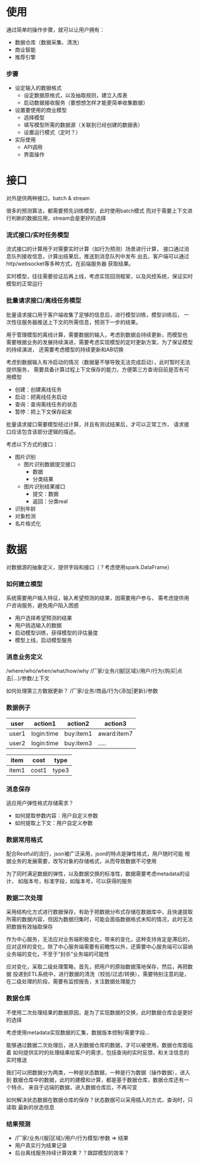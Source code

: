 
# 使用

通过简单的操作步骤，就可以让用户拥有：
- 数据仓库（数据采集、清洗）
- 商业智能
- 推荐引擎

### 步骤

- 设定输入的数据格式
  - 设定数据原格式，以及抽取规则，建立入库表
  - 启动数据接收服务（要想想怎样才能更简单收集数据）
- 设置要使用的商业模型
  - 选择模型
  - 填写模型所需的数据源（关联到已经创建的数据表）
  - 设置运行模式（定时？）
- 实际使用
  - API调用
  - 界面操作

# 接口

对外提供两种接口，batch & stream

很多的预测算法，都需要预先训练模型，此时使用batch模式
而对于需要上下文进行判断的数据应用，stream会是更好的选择

### 流式接口/实时任务模型

流式接口的计算用于对需要实时计算（如行为预测）场景进行计算，
接口通过消息队列接收信息，计算出结果后，推送到消息队列中发布
出去，客户端可以通过http/websocket等多种方式，在前端服务器
获取结果。

实时模型，往往需要验证后再上线，考虑实现回测框架，以及风控系统，保证实时模型的正常运行

### 批量请求接口/离线任务模型

批量请求接口用于客户端收集了足够的信息后，进行模型训练，模型训练后，
一次性往服务器推送上下文的所需信息，预测下一步的结果。

用于管理模型的离线计算，需要数据的输入，考虑到数据会持续更新，而模型也
需要根据业务的发展持续演进，需要考虑实现模型的定时更新方案，为了保证模型的持续演进，
还需要考虑模型的持续更新和AB切换

考虑到数据输入有冷启动的情况（数据量不够导致无法完成启动），此时暂时无法提供服务，
需要具备计算过程上下文保存的能力，方便第三方查询目前是否有可用模型

- 创建：创建离线任务
- 启动：把离线任务启动
- 查询：查询离线任务的状态
- 暂停：把上下文保存起来

批量请求接口需要模型经过计算，并且有测试结果后，才可以正常工作，
请求接口应该包含该部分逻辑的描述。

考虑以下方式的接口：
- 图片识别
  - 图片识别数据提交接口
    - 数据
    - 分类结果
  - 图片识别结果接口
    - 提交：数据
    - 返回：分类real
- 识别年龄
- 对象检测
- 名片格式化

# 数据

对数据源的抽象定义，提供字段和接口（？考虑使用spark.DataFrame）

### 如何建立模型

系统需要用户输入特征，输入希望预测的结果，因需要用户参与，
需考虑提供用户咨询服务，避免用户陷入困惑

- 用户选择希望预测的结果
- 用户挑选输入的数据
- 启动模型训练，获得模型的评估量度
- 模型上线，启动模型服务

### 消息业务定义

/where/who/when/what/how/why
/厂家/业务/{服|区域}/用户/行为{购买|点击|...}/参数/上下文

如何处理第三方数据更新？
/厂家/业务/商品/行为{添加|更新}/参数

### 数据例子

| user | action1     | action2       | action3     |
|------|-------------|---------------|-------------|
|user1 | login:time  | buy:item1     | award:item7 |
|user2 | login:time  | buy:item3     |   .....     |

| item   | cost  | type  |
|--------|-------|-------|
| item1  | cost1 | type3 |

### 消息保存

适应用户弹性格式存储需求？

- 如何提取参数内容：用户自定义参数
- 如何提取上下文：用户自定义参数

### 数据常用格式

配合Restful的流行，json被广泛采用，json的特点是弹性格式，用户随时可能
根据业务的发展需要，改写对象的存储格式，从而导致数据不可使用

为了同时满足数据的弹性，以及数据交换的标准性，数据需要考虑metadata的设计，
如版本号，标准字段，如版本号，可以获得的服务

### 数据二次处理

采用结构化方式进行数据保存，有助于把数据分布式存储在数据库中，且快速提取
所需的数据内容，但因为数据归集时，可能会面临数据格式未知的情况，此时无法
把数据有效抽取保存

作为中心服务，无法应对业务端积极变化，带来的变化，这种支持肯定是滞后的，
应对这样的变化，除了中心服务端需要有前瞻性以外，还需要中心服务端可以容纳
业务端的变化，不至于“封杀”业务端的可能性

应对变化，采取二级处理策略，首先，把用户的原始数据落地保存，然后，再把数据
投递到ETL系统中，进行数据的清洗（校验/过滤/转换），需要特别注意的是，
在二级处理的阶段，需要有监控报告，关注数据处理能力

### 数据仓库

不使用二次处理结果的数据原因，是为了实现数据的交换，此时数据仓库会是更好的选择

考虑使用metadata实现数据的汇集，数据版本控制/需要字段...

能够通过数据二次处理后，进入到数据仓库的数据，才可以被使用，数据仓库面临着
如何提供实时的处理结果给客户的需求，包括查询的实时反馈，和关注信息的实时推送

我们可以把数据分为两类，一种是状态数据，一种是行为数据（操作数据），进入到
数据仓库中的数据，此时的建模和计算，都是基于数据仓库，数据仓库还有一个特点，
来自于远端的数据，进入数据仓库后，不再可变

如何解决状态数据在数据仓库的保存？状态数据可以采用插入的方式，查询时，只读取
最新的状态信息


### 结果预测

- /厂家/业务/{服|区域}/用户/行为模型/参数 => 结果
- 用户真实行为结果记录
- 后台离线服务持续计算效果？？跟踪模型的效率？
